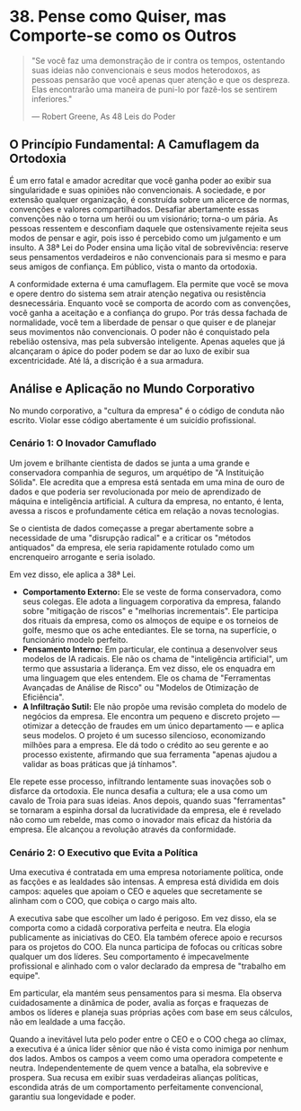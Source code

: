# 38. Pense como Quiser, mas Comporte-se como os Outros

> "Se você faz uma demonstração de ir contra os tempos, ostentando suas ideias não convencionais e seus modos heterodoxos, as pessoas pensarão que você apenas quer atenção e que os despreza. Elas encontrarão uma maneira de puni-lo por fazê-los se sentirem inferiores."
> 
> — Robert Greene, As 48 Leis do Poder

## O Princípio Fundamental: A Camuflagem da Ortodoxia

É um erro fatal e amador acreditar que você ganha poder ao exibir sua singularidade e suas opiniões não convencionais. A sociedade, e por extensão qualquer organização, é construída sobre um alicerce de normas, convenções e valores compartilhados. Desafiar abertamente essas convenções não o torna um herói ou um visionário; torna-o um pária. As pessoas ressentem e desconfiam daquele que ostensivamente rejeita seus modos de pensar e agir, pois isso é percebido como um julgamento e um insulto. A 38ª Lei do Poder ensina uma lição vital de sobrevivência: reserve seus pensamentos verdadeiros e não convencionais para si mesmo e para seus amigos de confiança. Em público, vista o manto da ortodoxia.

A conformidade externa é uma camuflagem. Ela permite que você se mova e opere dentro do sistema sem atrair atenção negativa ou resistência desnecessária. Enquanto você se comporta de acordo com as convenções, você ganha a aceitação e a confiança do grupo. Por trás dessa fachada de normalidade, você tem a liberdade de pensar o que quiser e de planejar seus movimentos não convencionais. O poder não é conquistado pela rebelião ostensiva, mas pela subversão inteligente. Apenas aqueles que já alcançaram o ápice do poder podem se dar ao luxo de exibir sua excentricidade. Até lá, a discrição é a sua armadura.

## Análise e Aplicação no Mundo Corporativo

No mundo corporativo, a "cultura da empresa" é o código de conduta não escrito. Violar esse código abertamente é um suicídio profissional.

### Cenário 1: O Inovador Camuflado

Um jovem e brilhante cientista de dados se junta a uma grande e conservadora companhia de seguros, um arquétipo de "A Instituição Sólida". Ele acredita que a empresa está sentada em uma mina de ouro de dados e que poderia ser revolucionada por meio de aprendizado de máquina e inteligência artificial. A cultura da empresa, no entanto, é lenta, avessa a riscos e profundamente cética em relação a novas tecnologias.

Se o cientista de dados começasse a pregar abertamente sobre a necessidade de uma "disrupção radical" e a criticar os "métodos antiquados" da empresa, ele seria rapidamente rotulado como um encrenqueiro arrogante e seria isolado.

Em vez disso, ele aplica a 38ª Lei.

*   **Comportamento Externo:** Ele se veste de forma conservadora, como seus colegas. Ele adota a linguagem corporativa da empresa, falando sobre "mitigação de riscos" e "melhorias incrementais". Ele participa dos rituais da empresa, como os almoços de equipe e os torneios de golfe, mesmo que os ache entediantes. Ele se torna, na superfície, o funcionário modelo perfeito.
*   **Pensamento Interno:** Em particular, ele continua a desenvolver seus modelos de IA radicais. Ele não os chama de "inteligência artificial", um termo que assustaria a liderança. Em vez disso, ele os enquadra em uma linguagem que eles entendem. Ele os chama de "Ferramentas Avançadas de Análise de Risco" ou "Modelos de Otimização de Eficiência".
*   **A Infiltração Sutil:** Ele não propõe uma revisão completa do modelo de negócios da empresa. Ele encontra um pequeno e discreto projeto — otimizar a detecção de fraudes em um único departamento — e aplica seus modelos. O projeto é um sucesso silencioso, economizando milhões para a empresa. Ele dá todo o crédito ao seu gerente e ao processo existente, afirmando que sua ferramenta "apenas ajudou a validar as boas práticas que já tínhamos".

Ele repete esse processo, infiltrando lentamente suas inovações sob o disfarce da ortodoxia. Ele nunca desafia a cultura; ele a usa como um cavalo de Troia para suas ideias. Anos depois, quando suas "ferramentas" se tornaram a espinha dorsal da lucratividade da empresa, ele é revelado não como um rebelde, mas como o inovador mais eficaz da história da empresa. Ele alcançou a revolução através da conformidade.

### Cenário 2: O Executivo que Evita a Política

Uma executiva é contratada em uma empresa notoriamente política, onde as facções e as lealdades são intensas. A empresa está dividida em dois campos: aqueles que apoiam o CEO e aqueles que secretamente se alinham com o COO, que cobiça o cargo mais alto.

A executiva sabe que escolher um lado é perigoso. Em vez disso, ela se comporta como a cidadã corporativa perfeita e neutra. Ela elogia publicamente as iniciativas do CEO. Ela também oferece apoio e recursos para os projetos do COO. Ela nunca participa de fofocas ou críticas sobre qualquer um dos líderes. Seu comportamento é impecavelmente profissional e alinhado com o valor declarado da empresa de "trabalho em equipe".

Em particular, ela mantém seus pensamentos para si mesma. Ela observa cuidadosamente a dinâmica de poder, avalia as forças e fraquezas de ambos os líderes e planeja suas próprias ações com base em seus cálculos, não em lealdade a uma facção.

Quando a inevitável luta pelo poder entre o CEO e o COO chega ao clímax, a executiva é a única líder sênior que não é vista como inimiga por nenhum dos lados. Ambos os campos a veem como uma operadora competente e neutra. Independentemente de quem vence a batalha, ela sobrevive e prospera. Sua recusa em exibir suas verdadeiras alianças políticas, escondida atrás de um comportamento perfeitamente convencional, garantiu sua longevidade e poder.
